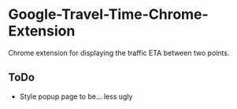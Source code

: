 # Google-Travel-Time-Chrome-Extension
Chrome extension for displaying the traffic ETA between two points.

## ToDo
* Style popup page to be... less ugly